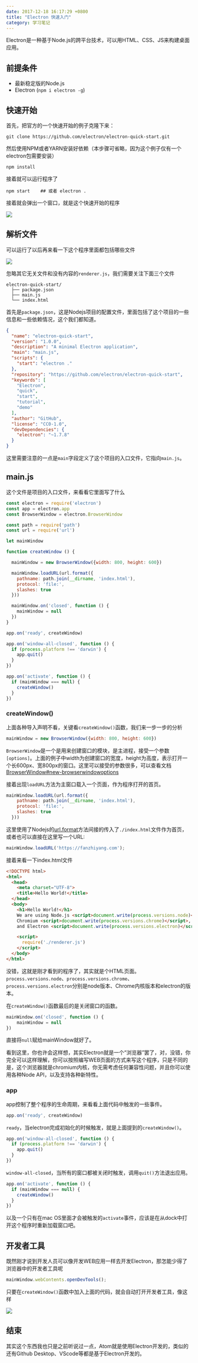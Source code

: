 ```yaml
---
date: 2017-12-18 16:17:29 +0800
title: "Electron 快速入门"
category: 学习笔记
---
```


Electron是一种基于Node.js的跨平台技术，可以用HTML、CSS、JS来构建桌面应用。

## 前提条件

- 最新稳定版的Node.js
- Electron (`npm i electron -g`)

## 快速开始

首先，把官方的一个快速开始的例子克隆下来：

```
git clone https://github.com/electron/electron-quick-start.git
```

然后使用NPM或者YARN安装好依赖（本步骤可省略，因为这个例子仅有一个electron包需要安装）

```
npm install
```

接着就可以运行程序了

<!-- more -->

```
npm start    ## 或者 electron .
```

接着就会弹出一个窗口，就是这个快速开始的程序

![](/pics/2017/12/1801.png)

## 解析文件

可以运行了以后再来看一下这个程序里面都包括哪些文件

![](/pics/2017/12/1802.png)

忽略其它无关文件和没有内容的`renderer.js`，我们需要关注下面三个文件

```
electron-quick-start/
  ├── package.json
  ├── main.js
  └── index.html
```

首先是`package.json`，这是Nodejs项目的配置文件，里面包括了这个项目的一些信息和一些依赖情况，这个我们都知道。

```json
{
  "name": "electron-quick-start",
  "version": "1.0.0",
  "description": "A minimal Electron application",
  "main": "main.js",
  "scripts": {
    "start": "electron ."
  },
  "repository": "https://github.com/electron/electron-quick-start",
  "keywords": [
    "Electron",
    "quick",
    "start",
    "tutorial",
    "demo"
  ],
  "author": "GitHub",
  "license": "CC0-1.0",
  "devDependencies": {
    "electron": "~1.7.8"
  }
}
```

这里需要注意的一点是`main`字段定义了这个项目的入口文件，它指向`main.js`。

## main.js

这个文件是项目的入口文件，来看看它里面写了什么

```js
const electron = require('electron')
const app = electron.app
const BrowserWindow = electron.BrowserWindow

const path = require('path')
const url = require('url')

let mainWindow

function createWindow () {

  mainWindow = new BrowserWindow({width: 800, height: 600})

  mainWindow.loadURL(url.format({
    pathname: path.join(__dirname, 'index.html'),
    protocol: 'file:',
    slashes: true
  }))

  mainWindow.on('closed', function () {
    mainWindow = null
  })
}

app.on('ready', createWindow)

app.on('window-all-closed', function () {
  if (process.platform !== 'darwin') {
    app.quit()
  }
})

app.on('activate', function () {
  if (mainWindow === null) {
    createWindow()
  }
})
```

### createWindow()

上面各种导入声明不看，关键看`createWindow()`函数，我们来一步一步的分析

```js
mainWindow = new BrowserWindow({width: 800, height: 600})
```

`BrowserWindow`是一个是用来创建窗口的模块，是主进程，接受一个参数`[options]`。上面的例子中width为创建窗口的宽度，height为高度，表示打开一个长600px、宽800px的窗口。这里可以接受的参数很多，可以查看文档[BrowserWindow#new-browserwindowoptions](https://electronjs.org/docs/api/browser-window#new-browserwindowoptions)

接着出现`loadURL`方法为主窗口载入一个页面，作为程序打开的首页。

```js
mainWindow.loadURL(url.format({
    pathname: path.join(__dirname, 'index.html'),
    protocol: 'file:',
    slashes: true
  }))
```

这里使用了Nodejs的[url.format](https://nodejs.org/api/url.html#url_url_format_urlobject)方法间接的传入了`./index.html`文件作为首页，或者也可以直接在这里写一个URL:

```js
mainWindow.loadURL('https://fanzhiyang.com');
```

接着来看一下index.html文件

```html
<!DOCTYPE html>
<html>
  <head>
    <meta charset="UTF-8">
    <title>Hello World!</title>
  </head>
  <body>
    <h1>Hello World!</h1>
    We are using Node.js <script>document.write(process.versions.node)</script>,
    Chromium <script>document.write(process.versions.chrome)</script>,
    and Electron <script>document.write(process.versions.electron)</script>.

    <script>
      require('./renderer.js')
    </script>
  </body>
</html>

```

没错，这就是刚才看到的程序了，其实就是个HTML页面。`process.versions.node`、`process.versions.chrome`、`process.versions.electron`分别是node版本、Chrome内核版本和electron的版本。

在`createWindow()`函数最后的是关闭窗口的函数。

```js
mainWindow.on('closed', function () {
    mainWindow = null
})
```

直接将`null`赋给mainWindow就好了。

看到这里，你也许会这样想，其实Electron就是一个“浏览器”罢了，对，没错，你完全可以这样理解，你可以按照编写WEB页面的方式来写这个程序，只是不同的是，这个浏览器就是chromium内核，你无需考虑任何兼容性问题，并且你可以使用各种Node API，以及支持各种新特性。

### app

app控制了整个程序的生命周期，来看看上面代码中触发的一些事件。

```js
app.on('ready', createWindow)
```

`ready`，当electron完成初始化的时候触发，就是上面提到的`createWindow()`。

```js
app.on('window-all-closed', function () {
  if (process.platform !== 'darwin') {
    app.quit()
  }
})
```

`window-all-closed`，当所有的窗口都被关闭时触发，调用`quit()`方法退出应用。

```js
app.on('activate', function () {
  if (mainWindow === null) {
    createWindow()
  }
})
```

以及一个只有在mac OS里面才会被触发的`activate`事件，应该是在从dock中打开这个程序时重新加载窗口吧。

## 开发者工具

既然刚才说到开发人员可以像开发WEB应用一样去开发Electron，那怎能少得了浏览器中的开发者工具呢

```js
mainWindow.webContents.openDevTools();
```

只要在`createWindow()`函数中加入上面的代码，就会自动打开开发者工具，像这样

![](/pics/2017/12/1803.png)


## 结束

其实这个东西我也只是之前听说过一点，Atom就是使用Electron开发的，类似的还有Github Desktop、VScode等都是基于Electron开发的。